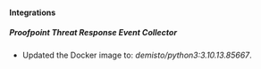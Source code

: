 
#### Integrations

##### Proofpoint Threat Response Event Collector

- Updated the Docker image to: *demisto/python3:3.10.13.85667*.
